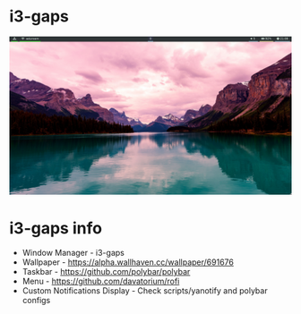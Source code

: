 # i3-gaps

<img src='screenshot.png'>

# i3-gaps info

- Window Manager - i3-gaps
- Wallpaper - https://alpha.wallhaven.cc/wallpaper/691676
- Taskbar - https://github.com/polybar/polybar
- Menu - https://github.com/davatorium/rofi
- Custom Notifications Display - Check scripts/yanotify and polybar configs